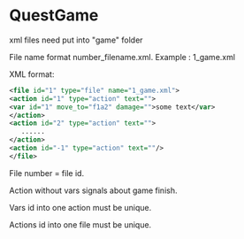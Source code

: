 # QuestGame
xml files need put into "game" folder

File name format number_filename.xml. Example : 1_game.xml

XML format:
```xml
<file id="1" type="file" name="1_game.xml">
<action id="1" type="action" text="">
<var id="1" move_to="f1a2" damage="">some text</var>		
</action>
<action id="2" type="action" text="">
   ......
</action>
<action id="-1" type="action" text=""/>
</file>
```

File number = file id. 

Action without vars signals about game finish. 

Vars id into one action must be unique.

Actions id into one file must be unique.
